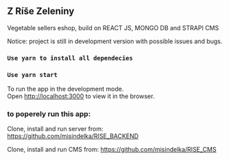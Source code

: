 ## Z Ríše Zeleniny

Vegetable sellers eshop, build on REACT JS, MONGO DB and STRAPI CMS

Notice: project is still in development version with possible issues and bugs.

### `Use yarn to install all dependecies `

### `Use yarn start`

To run the app in the development mode.\
Open [http://localhost:3000](http://localhost:3000) to view it in the browser.


### to poperely run this app: 

Clone, install and run server from: https://github.com/misindelka/RISE_BACKEND

Clone, install and run CMS from: https://github.com/misindelka/RISE_CMS
 


